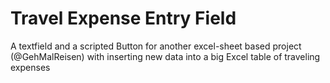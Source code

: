 # Travel Expense Entry Field
 A textfield and a scripted Button for another excel-sheet based project (@GehMalReisen) with inserting new data into a big Excel table of traveling expenses
